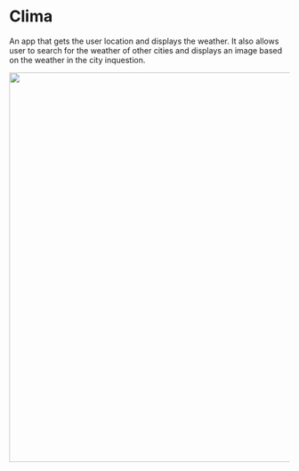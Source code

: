 

# Clima

An app that gets the user location and displays the weather. It also allows user to search for the weather of other cities and displays an image based on the weather in the city inquestion. 

<img height="700" src="https://github.com/OdongoWaga/Clima-iOS12-master/blob/master/Assets/Sep-14-2019%2021-46-41.gif" />

